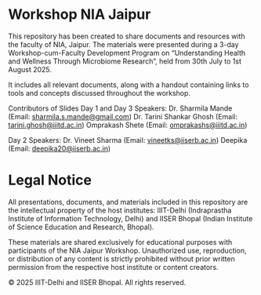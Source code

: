 # Workshop NIA Jaipur

This repository has been created to share documents and resources with the faculty of NIA, Jaipur. The materials were presented during a 3-day Workshop-cum-Faculty Development Program on “Understanding Health and Wellness Through Microbiome Research”, held from 30th July to 1st August 2025.

It includes all relevant documents, along with a handout containing links to tools and concepts discussed throughout the workshop.

Contributors of Slides Day 1 and Day 3 Speakers: 
Dr. Sharmila Mande (Email: sharmila.s.mande@gmail.com)
Dr. Tarini Shankar Ghosh (Email: tarini.ghosh@iiitd.ac.in)
Omprakash Shete (Email: omprakashs@iiitd.ac.in)

Day 2 Speakers: 
Dr. Vineet Sharma (Email: vineetks@iiserb.ac.in)
Deepika (Email: deepika20@iiserb.ac.in)


# Legal Notice
All presentations, documents, and materials included in this repository are the intellectual property of the host institutes: IIIT-Delhi (Indraprastha Institute of Information Technology, Delhi) and IISER Bhopal (Indian Institute of Science Education and Research, Bhopal).

These materials are shared exclusively for educational purposes with participants of the NIA Jaipur Workshop. Unauthorized use, reproduction, or distribution of any content is strictly prohibited without prior written permission from the respective host institute or content creators.

© 2025 IIIT-Delhi and IISER Bhopal. All rights reserved.

